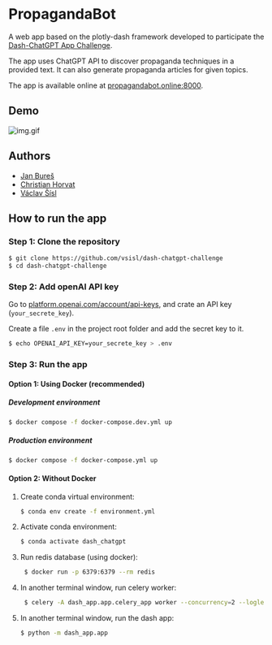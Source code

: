 # PropagandaBot
A web app based on the plotly-dash framework developed to participate the [Dash-ChatGPT App Challenge](https://community.plotly.com/t/dash-chatgpt-app-challenge/75763).

The app uses ChatGPT API to discover propaganda techniques in a provided text. It can also generate propaganda articles for given topics.

The app is available online at [propagandabot.online:8000](http://www.propagandabot.online:8000/).

## Demo

![img.gif](demo.gif)

   
## Authors
- [Jan Bureš](https://www.linkedin.com/in/jan-bure%C5%A1-6b2283216/)
- [Christian Horvat](https://linkedin.com/in/christian-horvat-466048214)
- [Václav Šísl](https://linkedin.com/in/vaclav-sisl)

## How to run the app

### Step 1: Clone the repository

```bash
$ git clone https://github.com/vsisl/dash-chatgpt-challenge
$ cd dash-chatgpt-challenge
```

### Step 2: Add openAI API key
Go to [platform.openai.com/account/api-keys](https://platform.openai.com/account/api-keys), and crate an API key (`your_secrete_key`).

Create a file `.env` in the project root folder and add the secret key to it.

```bash
$ echo OPENAI_API_KEY=your_secrete_key > .env
```

### Step 3: Run the app

#### Option 1: Using Docker (recommended) 

##### Development environment

```bash
$ docker compose -f docker-compose.dev.yml up
```


##### Production environment

```bash
$ docker compose -f docker-compose.yml up
```

#### Option 2: Without Docker

1) Create conda virtual environment:

    ```bash
    $ conda env create -f environment.yml
    ```
   
2) Activate conda environment:

    ```bash
    $ conda activate dash_chatgpt
    ```
   
3) Run redis database (using docker): 

   ```bash
    $ docker run -p 6379:6379 --rm redis
    ```
    
4) In another terminal window, run celery worker:

   ```bash
    $ celery -A dash_app.app.celery_app worker --concurrency=2 --loglevel=INFO
    ```
       
5) In another terminal window, run the dash app:

    ```bash
    $ python -m dash_app.app
    ```